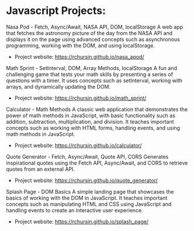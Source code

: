# Javascript Projects:

Nasa Pod - Fetch, Async/Await, NASA API, DOM, localStorage A web app that fetches the astronomy picture of the day from the NASA API and displays it on the page using advanced concepts such as asynchronous programming, working with the DOM, and using localStorage.
- Project website: https://rchursin.github.io/nasa_apod/


Math Sprint - SetInterval, DOM, Array Methods, localStorage A fun and challenging game that tests your math skills by presenting a series of questions with a timer. It uses concepts such as setInterval, working with arrays, and dynamically updating the DOM.
- Project website: https://rchursin.github.io/math_sprint/


Calculator - Math Methods A classic web application that demonstrates the power of math methods in JavaScript, with basic functionality such as addition, subtraction, multiplication, and division. It teaches important concepts such as working with HTML forms, handling events, and using math methods in JavaScript.
- Project website: https://rchursin.github.io/calculator/


Quote Generator - Fetch, Async/Await, Quote API, CORS Generates inspirational quotes using the Fetch API, Async/Await, and CORS to retrieve quotes from an external API.
- Project website: https://rchursin.github.io/quote_generator/


Splash Page - DOM Basics A simple landing page that showcases the basics of working with the DOM in JavaScript. It teaches important concepts such as manipulating HTML and CSS using JavaScript and handling events to create an interactive user experience.
- Project website: https://rchursin.github.io/splash_page/